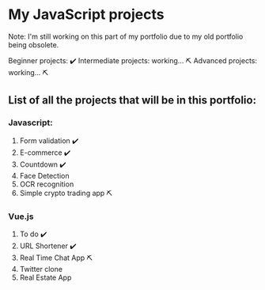 # My JavaScript projects

Note: I'm still working on this part of my portfolio due to my old portfolio being obsolete.

Beginner projects: ✔️
Intermediate projects: working... ⛏️
Advanced projects: working... ⛏️

## List of all the projects that will be in this portfolio:

### Javascript:
1) Form validation ✔️
2) E-commerce ✔️
3) Countdown ✔️
4) Face Detection
5) OCR recognition 
6) Simple crypto trading app ⛏️

### Vue.js
1) To do ✔️
2) URL Shortener ✔️
3) Real Time Chat App ⛏️
4) Twitter clone
5) Real Estate App

